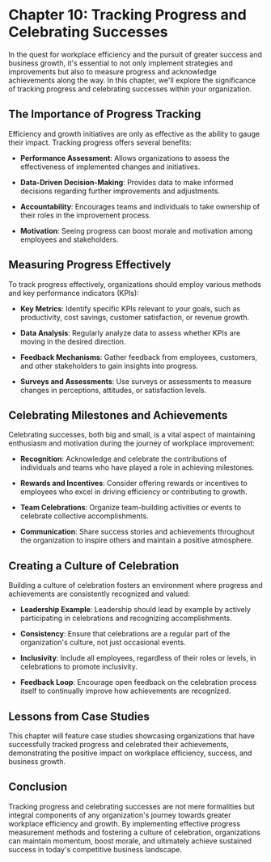 Chapter 10: Tracking Progress and Celebrating Successes
=======================================================

In the quest for workplace efficiency and the pursuit of greater success and business growth, it's essential to not only implement strategies and improvements but also to measure progress and acknowledge achievements along the way. In this chapter, we'll explore the significance of tracking progress and celebrating successes within your organization.

The Importance of Progress Tracking
-----------------------------------

Efficiency and growth initiatives are only as effective as the ability to gauge their impact. Tracking progress offers several benefits:

* **Performance Assessment**: Allows organizations to assess the effectiveness of implemented changes and initiatives.

* **Data-Driven Decision-Making**: Provides data to make informed decisions regarding further improvements and adjustments.

* **Accountability**: Encourages teams and individuals to take ownership of their roles in the improvement process.

* **Motivation**: Seeing progress can boost morale and motivation among employees and stakeholders.

Measuring Progress Effectively
------------------------------

To track progress effectively, organizations should employ various methods and key performance indicators (KPIs):

* **Key Metrics**: Identify specific KPIs relevant to your goals, such as productivity, cost savings, customer satisfaction, or revenue growth.

* **Data Analysis**: Regularly analyze data to assess whether KPIs are moving in the desired direction.

* **Feedback Mechanisms**: Gather feedback from employees, customers, and other stakeholders to gain insights into progress.

* **Surveys and Assessments**: Use surveys or assessments to measure changes in perceptions, attitudes, or satisfaction levels.

Celebrating Milestones and Achievements
---------------------------------------

Celebrating successes, both big and small, is a vital aspect of maintaining enthusiasm and motivation during the journey of workplace improvement:

* **Recognition**: Acknowledge and celebrate the contributions of individuals and teams who have played a role in achieving milestones.

* **Rewards and Incentives**: Consider offering rewards or incentives to employees who excel in driving efficiency or contributing to growth.

* **Team Celebrations**: Organize team-building activities or events to celebrate collective accomplishments.

* **Communication**: Share success stories and achievements throughout the organization to inspire others and maintain a positive atmosphere.

Creating a Culture of Celebration
---------------------------------

Building a culture of celebration fosters an environment where progress and achievements are consistently recognized and valued:

* **Leadership Example**: Leadership should lead by example by actively participating in celebrations and recognizing accomplishments.

* **Consistency**: Ensure that celebrations are a regular part of the organization's culture, not just occasional events.

* **Inclusivity**: Include all employees, regardless of their roles or levels, in celebrations to promote inclusivity.

* **Feedback Loop**: Encourage open feedback on the celebration process itself to continually improve how achievements are recognized.

Lessons from Case Studies
-------------------------

This chapter will feature case studies showcasing organizations that have successfully tracked progress and celebrated their achievements, demonstrating the positive impact on workplace efficiency, success, and business growth.

Conclusion
----------

Tracking progress and celebrating successes are not mere formalities but integral components of any organization's journey towards greater workplace efficiency and growth. By implementing effective progress measurement methods and fostering a culture of celebration, organizations can maintain momentum, boost morale, and ultimately achieve sustained success in today's competitive business landscape.
